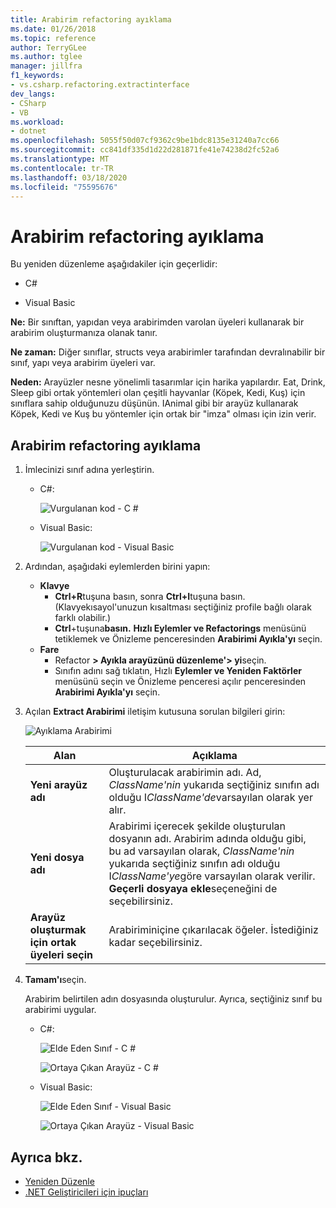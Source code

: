 ```yaml
---
title: Arabirim refactoring ayıklama
ms.date: 01/26/2018
ms.topic: reference
author: TerryGLee
ms.author: tglee
manager: jillfra
f1_keywords:
- vs.csharp.refactoring.extractinterface
dev_langs:
- CSharp
- VB
ms.workload:
- dotnet
ms.openlocfilehash: 5055f50d07cf9362c9be1bdc8135e31240a7cc66
ms.sourcegitcommit: cc841df335d1d22d281871fe41e74238d2fc52a6
ms.translationtype: MT
ms.contentlocale: tr-TR
ms.lasthandoff: 03/18/2020
ms.locfileid: "75595676"
---
```

# <a name="extract-an-interface-refactoring"></a>Arabirim refactoring ayıklama

Bu yeniden düzenleme aşağıdakiler için geçerlidir:

- C#

- Visual Basic

**Ne:** Bir sınıftan, yapıdan veya arabirimden varolan üyeleri kullanarak bir arabirim oluşturmanıza olanak tanır.

**Ne zaman:** Diğer sınıflar, structs veya arabirimler tarafından devralınabilir bir sınıf, yapı veya arabirim üyeleri var.

**Neden:** Arayüzler nesne yönelimli tasarımlar için harika yapılardır. Eat, Drink, Sleep gibi ortak yöntemleri olan çeşitli hayvanlar (Köpek, Kedi, Kuş) için sınıflara sahip olduğunuzu düşünün. IAnimal gibi bir arayüz kullanarak Köpek, Kedi ve Kuş bu yöntemler için ortak bir "imza" olması için izin verir.

## <a name="extract-an-interface-refactoring"></a>Arabirim refactoring ayıklama

1. İmlecinizi sınıf adına yerleştirin.

   - C#:

       ![Vurgulanan kod - C #](media/extractinterface-highlight-cs.png)

   - Visual Basic:

       ![Vurgulanan kod - Visual Basic](media/extractinterface-highlight-vb.png)

2. Ardından, aşağıdaki eylemlerden birini yapın:

   - **Klavye**
      - **Ctrl+R**tuşuna basın, sonra **Ctrl+I**tuşuna basın. (Klavyekısayol'unuzun kısaltması seçtiğiniz profile bağlı olarak farklı olabilir.)
      - **Ctrl**+tuşuna**basın.** **Hızlı Eylemler ve Refactorings** menüsünü tetiklemek ve Önizleme penceresinden **Arabirimi Ayıkla'yı** seçin.
   - **Fare**
      - Refactor **> Ayıkla arayüzünü düzenleme'> yi**seçin.
      - Sınıfın adını sağ tıklatın, Hızlı **Eylemler ve Yeniden Faktörler** menüsünü seçin ve Önizleme penceresi açılır penceresinden **Arabirimi Ayıkla'yı** seçin.

3. Açılan **Extract Arabirimi** iletişim kutusuna sorulan bilgileri girin:

   ![Ayıklama Arabirimi](media/extractinterface-dialog-same-file.png)

   | Alan | Açıklama |
   | - | - |
   | **Yeni arayüz adı** | Oluşturulacak arabirimin adı. Ad, *ClassName'nin* yukarıda seçtiğiniz sınıfın adı olduğu I*ClassName'de*varsayılan olarak yer alır. |
   | **Yeni dosya adı** | Arabirimi içerecek şekilde oluşturulan dosyanın adı. Arabirim adında olduğu gibi, bu ad varsayılan olarak, *ClassName'nin* yukarıda seçtiğiniz sınıfın adı olduğu I*ClassName'ye*göre varsayılan olarak verilir. **Geçerli dosyaya ekle**seçeneğini de seçebilirsiniz. |
   | **Arayüz oluşturmak için ortak üyeleri seçin** | Arabiriminiçine çıkarılacak öğeler. İstediğiniz kadar seçebilirsiniz. |

4. **Tamam'ı**seçin.

   Arabirim belirtilen adın dosyasında oluşturulur. Ayrıca, seçtiğiniz sınıf bu arabirimi uygular.

   - C#:

      ![Elde Eden Sınıf - C #](media/extractinterface-class-cs.png)

      ![Ortaya Çıkan Arayüz - C #](media/extractinterface-interface-cs.png)

   - Visual Basic:

      ![Elde Eden Sınıf - Visual Basic](media/extractinterface-class-vb.png)

      ![Ortaya Çıkan Arayüz - Visual Basic](media/extractinterface-interface-vb.png)

## <a name="see-also"></a>Ayrıca bkz.

- [Yeniden Düzenle](../refactoring-in-visual-studio.md)
- [.NET Geliştiricileri için ipuçları](../csharp-developer-productivity.md)
